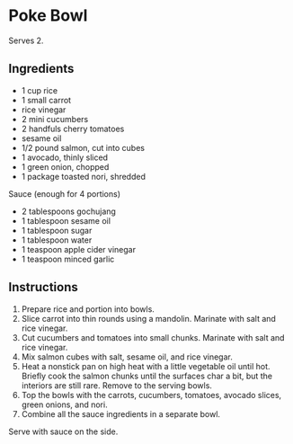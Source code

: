 # Poke Bowl

Serves 2.

## Ingredients

- 1 cup rice
- 1 small carrot
- rice vinegar
- 2 mini cucumbers
- 2 handfuls cherry tomatoes
- sesame oil
- 1/2 pound salmon, cut into cubes
- 1 avocado, thinly sliced
- 1 green onion, chopped
- 1 package toasted nori, shredded

Sauce (enough for 4 portions)
- 2 tablespoons gochujang
- 1 tablespoon sesame oil
- 1 tablespoon sugar
- 1 tablespoon water
- 1 teaspoon apple cider vinegar
- 1 teaspoon minced garlic

## Instructions

1. Prepare rice and portion into bowls.
2. Slice carrot into thin rounds using a mandolin. Marinate with salt and rice vinegar.
3. Cut cucumbers and tomatoes into small chunks. Marinate with salt and rice vinegar.
4. Mix salmon cubes with salt, sesame oil, and rice vinegar.
5. Heat a nonstick pan on high heat with a little vegetable oil until hot. Briefly cook the salmon chunks until the surfaces char a bit, but the interiors are still rare. Remove to the serving bowls.
6. Top the bowls with the carrots, cucumbers, tomatoes, avocado slices, green onions, and nori.
7. Combine all the sauce ingredients in a separate bowl.

Serve with sauce on the side.
